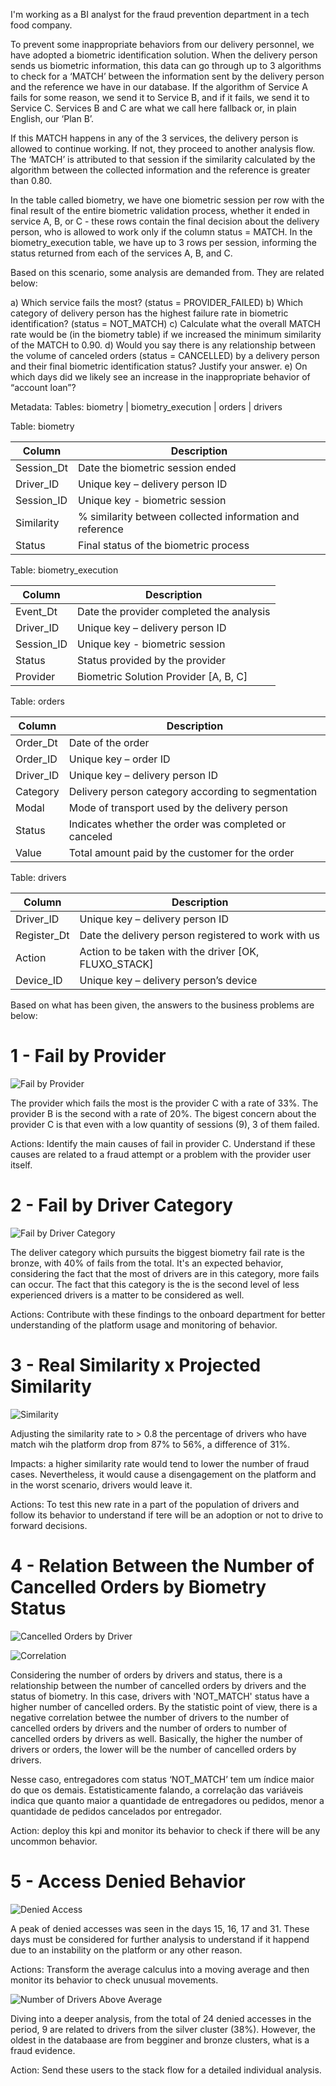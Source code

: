 I'm working as a BI analyst for the fraud prevention department in a tech food company.

To prevent some inappropriate behaviors from our delivery personnel, we have adopted a biometric identification solution. When the delivery person sends us biometric information, this data can go through up to 3 algorithms to check for a ‘MATCH’ between the information sent by the delivery person and the reference we have in our database. If the algorithm of Service A fails for some reason, we send it to Service B, and if it fails, we send it to Service C. Services B and C are what we call here fallback or, in plain English, our ‘Plan B’.

If this MATCH happens in any of the 3 services, the delivery person is allowed to continue working. If not, they proceed to another analysis flow. The ‘MATCH’ is attributed to that session if the similarity calculated by the algorithm between the collected information and the reference is greater than 0.80.

In the table called biometry, we have one biometric session per row with the final result of the entire biometric validation process, whether it ended in service A, B, or C - these rows contain the final decision about the delivery person, who is allowed to work only if the column status = MATCH. In the biometry_execution table, we have up to 3 rows per session, informing the status returned from each of the services A, B, and C.

Based on this scenario, some analysis are demanded from. They are related below:

a) Which service fails the most? (status = PROVIDER_FAILED)
b) Which category of delivery person has the highest failure rate in biometric identification? (status = NOT_MATCH)
c) Calculate what the overall MATCH rate would be (in the biometry table) if we increased the minimum similarity of the MATCH to 0.90.
d) Would you say there is any relationship between the volume of canceled orders (status = CANCELLED) by a delivery person and their final biometric identification status? Justify your answer.
e) On which days did we likely see an increase in the inappropriate behavior of “account loan”?

Metadata:
Tables: biometry | biometry_execution | orders | drivers

Table: biometry

| Column      | Description                                                 |
|-------------|-------------------------------------------------------------|
| Session_Dt  | Date the biometric session ended                            |
| Driver_ID   | Unique key – delivery person ID                             |
| Session_ID  | Unique key - biometric session                              |
| Similarity  | % similarity between collected information and reference    |
| Status      | Final status of the biometric process                       |

Table: biometry_execution

| Column     | Description                                       |
|------------|---------------------------------------------------|
| Event_Dt   | Date the provider completed the analysis          |
| Driver_ID  | Unique key – delivery person ID                   |
| Session_ID | Unique key - biometric session                    |
| Status     | Status provided by the provider                   |
| Provider   | Biometric Solution Provider [A, B, C]             |

Table: orders

| Column      | Description                                      |
|-------------|--------------------------------------------------|
| Order_Dt    | Date of the order                                |
| Order_ID    | Unique key – order ID                            |
| Driver_ID   | Unique key – delivery person ID                  |
| Category    | Delivery person category according to segmentation |
| Modal       | Mode of transport used by the delivery person    |
| Status      | Indicates whether the order was completed or canceled |
| Value       | Total amount paid by the customer for the order  |

Table: drivers

| Column      | Description                                      |
|-------------|--------------------------------------------------|
| Driver_ID   | Unique key – delivery person ID                  |
| Register_Dt | Date the delivery person registered to work with us |
| Action      | Action to be taken with the driver [OK, FLUXO_STACK] |
| Device_ID   | Unique key – delivery person’s device            |


Based on what has been given, the answers to the business problems are below:

# 1 - Fail by Provider

![Fail by Provider](../images/fail_by_provider.png)

The provider which fails the most is the provider C with a rate of 33%. The provider B is the second with a rate of 20%.
The bigest concern about the provider C is that even with a low quantity of sessions (9), 3 of them failed.

Actions: Identify the main causes of fail in provider C. Understand if these causes are related to a fraud attempt or a problem with the provider user itself.

# 2 - Fail by Driver Category

![Fail by Driver Category](../images/fail_by_driver_category.png)

The deliver category which pursuits the biggest biometry fail rate is the bronze, with 40% of fails from the total. It's an expected behavior, considering the fact that the most of drivers are in this category, more fails can occur. The fact that this category is the is the second level of less experienced drivers is a matter to be considered as well. 

Actions: Contribute with these findings to the onboard department for better understanding of the platform usage and monitoring of behavior.


# 3 - Real Similarity  x Projected Similarity 

![Similarity](../images/similarity.png)

Adjusting the similarity rate to > 0.8 the percentage of drivers who have match wih the platform drop from 87% to 56%, a difference of 31%.

Impacts: a higher similarity rate would tend to lower the number of fraud cases. Nevertheless, it would cause a disengagement on the platform and in the worst scenario, drivers would leave it. 

Actions: To test this new rate in a part of the population of drivers and follow its behavior to understand if tere will be an adoption or not to drive to forward decisions.


# 4 - Relation Between the Number of Cancelled Orders by Biometry Status 

![Cancelled Orders by Driver ](../images/canceled_orders_by_driver.png)

![Correlation](../images/correlation.png)

Considering the number of orders by drivers and status, there is a relationship between the number of cancelled orders by drivers and the status of biometry. In this case, drivers with 'NOT_MATCH' status have a higher number of cancelled orders. By the statistic point of view, there is a negative correlation betwee the number of drivers to the number of cancelled orders by drivers and the number of orders to number of cancelled orders by drivers as well. Basically, the higher the number of drivers or orders, the lower will be the number of cancelled orders by drivers. 

Nesse caso, entregadores com status ‘NOT_MATCH’ tem um índice maior do que os demais. Estatisticamente falando, a correlação das variáveis indica que quanto maior a quantidade de entregadores ou pedidos, menor a quantidade de pedidos cancelados por entregador. 

Action: deploy this kpi and     monitor its behavior to check if there will be any uncommon behavior.


# 5 - Access Denied Behavior 

![Denied Access](../images/denied_acess.png)

 A peak of denied accesses was seen in the days 15, 16, 17 and 31. These days must be considered for further analysis to understand if it happend due to an instability on the platform or any other reason.

Actions: Transform the average calculus into a moving average and then monitor its behavior to check unusual movements.


![Number of Drivers Above Average](../images/number_of_drivers_above_average.png)

Diving into a deeper analysis, from the total of 24 denied accesses in the period, 9 are related to drivers from the silver cluster (38%). However, the oldest  in the databaase are from begginer and bronze clusters, what is a fraud evidence. 

Action: Send these users to the stack flow for a detailed individual analysis.

